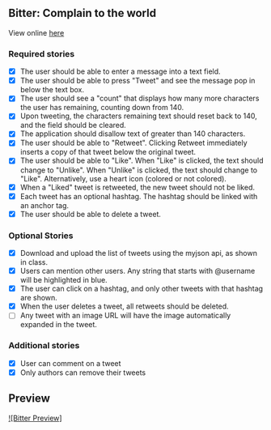 ## Bitter: Complain to the world

View online [here]()

### Required stories

- [x] The user should be able to enter a message into a text field.
- [x] The user should be able to press "Tweet" and see the message pop in below the text box.
- [x] The user should see a "count" that displays how many more characters the user has remaining, counting down from 140.
- [x] Upon tweeting, the characters remaining text should reset back to 140, and the field should be cleared.
- [x] The application should disallow text of greater than 140 characters.
- [x] The user should be able to "Retweet". Clicking Retweet immediately inserts a copy of that tweet below the original tweet.
- [x] The user should be able to "Like". When "Like" is clicked, the text should change to "Unlike". When "Unlike" is clicked, the text should change to "Like". Alternatively, use a heart icon (colored or not colored).
- [x] When a "Liked" tweet is retweeted, the new tweet should not be liked.
- [x] Each tweet has an optional hashtag. The hashtag should be linked with an anchor tag.
- [x] The user should be able to delete a tweet.

### Optional Stories

- [x] Download and upload the list of tweets using the myjson api, as shown in class.
- [x] Users can mention other users. Any string that starts with @username will be highlighted in blue.
- [x] The user can click on a hashtag, and only other tweets with that hashtag are shown.
- [x] When the user deletes a tweet, all retweets should be deleted.
- [ ] Any tweet with an image URL will have the image automatically expanded in the tweet.

### Additional stories

- [x] User can comment on a tweet
- [x] Only authors can remove their tweets

## Preview

[![Bitter Preview]](img/Bitter-screenshot.png)

